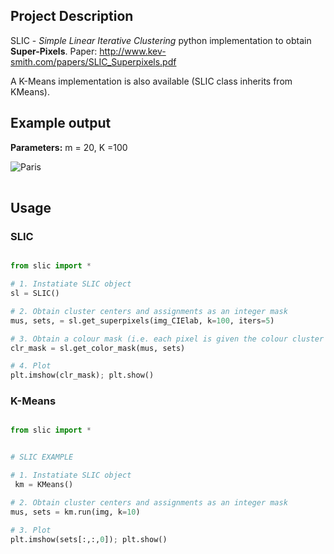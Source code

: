 ## Project Description

SLIC - *Simple Linear Iterative Clustering* python implementation to obtain **Super-Pixels**. 
Paper: http://www.kev-smith.com/papers/SLIC_Superpixels.pdf

A K-Means implementation is also available (SLIC class inherits from KMeans).


## Example output

**Parameters:** m = 20, K =100

<table style="width:70%">
  <tr>
  <img src="https://github.com/mgamal96/Segmenation/blob/master/imgs/bear_superpixels.png?raw=true" alt="Paris" class="center">
  </tr>
</table>

## Usage

### SLIC

``` Python

from slic import *

# 1. Instatiate SLIC object 
sl = SLIC()

# 2. Obtain cluster centers and assignments as an integer mask
mus, sets, = sl.get_superpixels(img_CIElab, k=100, iters=5)

# 3. Obtain a colour mask (i.e. each pixel is given the colour cluster center it's assigned to)
clr_mask = sl.get_color_mask(mus, sets) 

# 4. Plot
plt.imshow(clr_mask); plt.show()

```


### K-Means

``` Python

from slic import *


# SLIC EXAMPLE

# 1. Instatiate SLIC object 
 km = KMeans()

# 2. Obtain cluster centers and assignments as an integer mask
mus, sets = km.run(img, k=10)

# 3. Plot
plt.imshow(sets[:,:,0]); plt.show()

```


